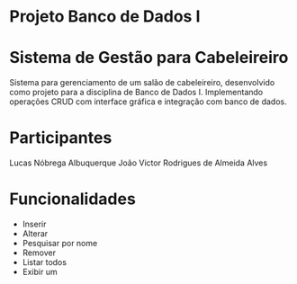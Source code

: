 # Projeto Banco de Dados I

# Sistema de Gestão para Cabeleireiro
Sistema para gerenciamento de um salão de cabeleireiro, desenvolvido como projeto para a disciplina de Banco de Dados I. Implementando operações CRUD com interface gráfica e integração com banco de dados.

# Participantes 
Lucas Nóbrega Albuquerque
João Victor Rodrigues de Almeida Alves

# Funcionalidades

- Inserir
- Alterar
- Pesquisar por nome
- Remover
- Listar todos
- Exibir um
